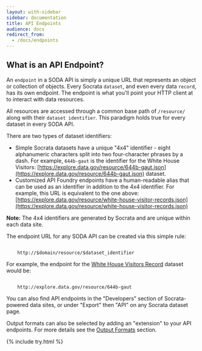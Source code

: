 ```yaml
---
layout: with-sidebar
sidebar: documentation
title: API Endpoints
audience: docs
redirect_from:
  - /docs/endpoints
---
```


## What is an API Endpoint?

An `endpoint` in a SODA API is simply a unique URL that represents an object or collection of objects. Every Socrata `dataset`, and even every data `record`, has its own endpoint. The endpoint is what you'll point your HTTP client at to interact with data resources.

All resources are accessed through a common base path of `/resource/` along with their `dataset identifier`. This paradigm holds true for every dataset in every SODA API.

There are two types of dataset identifiers:

* Simple Socrata datasets have a unique "4x4" identifier - eight alphanumeric characters split into two four-character phrases by a dash. For example, `644b-gaut` is the identifier for the White House Visitors: [https://explore.data.gov/resource/644b-gaut.json](https://explore.data.gov/resource/644b-gaut.json) dataset.
* Customized API Foundry endpoints have a human-readable alias that can be used as an identifier in addition to the 4x4 identifier. For example, this URL is equivalent to the one above: [https://explore.data.gov/resource/white-house-visitor-records.json](https://explore.data.gov/resource/white-house-visitor-records.json)

**Note:** The 4x4 identifiers are generated by Socrata and are unique within each data site.

The endpoint URL for any SODA API can be created via this simple rule:

<code class="url">
	<span class="transport">http://</span><span class="domain">$domain</span><span class="path">/resource/</span><span class="identifier">$dataset_identifier</span>
</code>

For example, the endpoint for the [White House Visitors Record](http://explore.data.gov/d/644b-gaut) dataset would be:

<code class="url">
	<span class="transport">http://</span><span class="domain">explore.data.gov</span><span class="path">/resource/</span><span class="identifier">644b-gaut</span>
</code>

You can also find API endpoints in the "Developers" section of Socrata-powered data sites, or under "Export" then "API" on any Socrata dataset page.

Output formats can also be selected by adding an "extension" to your API endpoints. For more details see the [Output Formats](/docs/formats/index.html) section.

{% include try.html %}
